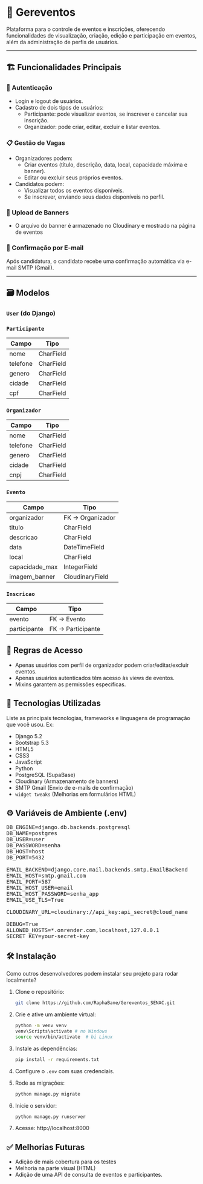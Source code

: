 # 📅 Gereventos
Plataforma para o controle de eventos e inscrições, oferecendo funcionalidades
de visualização, criação, edição e participação em eventos, além da administração de perfis de usuários.

<hr>

## 🏗️ Funcionalidades Principais

### 👤 Autenticação
* Login e logout de usuários.
* Cadastro de dois tipos de usuários:
  * Participante: pode visualizar eventos, se inscrever e cancelar sua inscrição.
  * Organizador: pode criar, editar, excluir e listar eventos.

### 📋 Gestão de Vagas
* Organizadores podem:
  * Criar eventos (título, descrição, data, local, capacidade máxima e banner).
  * Editar ou excluir seus próprios eventos.
* Candidatos podem:
  * Visualizar todos os eventos disponíveis.
  * Se inscrever, enviando seus dados disponíveis no perfil.

### 📎 Upload de Banners
* O arquivo do banner é armazenado no Cloudinary e mostrado na página de eventos

### 📧 Confirmação por E-mail
Após candidatura, o candidato recebe uma confirmação automática via e-mail SMTP (Gmail).

<hr>

## 🗃️ Modelos

### `User` (do Django)
### `Participante`
| Campo    | Tipo      | 
|----------|-----------|
| nome     | CharField | 
| telefone | CharField | 
| genero   | CharField |
| cidade   | CharField |
| cpf      | CharField |

### `Organizador`
| Campo    | Tipo      | 
|----------|-----------|
| nome     | CharField | 
| telefone | CharField | 
| genero   | CharField |
| cidade   | CharField |
| cnpj     | CharField |

### `Evento`
| Campo          | Tipo             | 
|----------------|------------------|
| organizador    | FK → Organizador | 
| titulo         | CharField        | 
| descricao      | CharField        |
| data           | DateTimeField    |
| local          | CharField        |
| capacidade_max | IntegerField     |
| imagem_banner  | CloudinaryField  |

### `Inscricao`
| Campo        | Tipo              | 
|--------------|-------------------|
| evento       | FK → Evento       | 
| participante | FK → Participante | 

## 🔐 Regras de Acesso
* Apenas usuários com perfil de organizador podem criar/editar/excluir eventos.
* Apenas usuários autenticados têm acesso às views de eventos.
* Mixins garantem as permissões específicas.

## 🚀 Tecnologias Utilizadas
Liste as principais tecnologias, frameworks e linguagens de programação que você usou.
Ex:
- Django 5.2
- Bootstrap 5.3
- HTML5
- CSS3
- JavaScript
- Python
- PostgreSQL (SupaBase)
- Cloudinary (Armazenamento de banners)
- SMTP Gmail (Envio de e-mails de confirmação)
- `widget tweaks` (Melhorias em formulários HTML)

## ⚙️ Variáveis de Ambiente (.env)

<pre>
DB_ENGINE=django.db.backends.postgresql
DB_NAME=postgres
DB_USER=user
DB_PASSWORD=senha
DB_HOST=host
DB_PORT=5432

EMAIL_BACKEND=django.core.mail.backends.smtp.EmailBackend
EMAIL_HOST=smtp.gmail.com
EMAIL_PORT=587
EMAIL_HOST_USER=email
EMAIL_HOST_PASSWORD=senha_app
EMAIL_USE_TLS=True

CLOUDINARY_URL=cloudinary://api_key:api_secret@cloud_name

DEBUG=True
ALLOWED_HOSTS=*.onrender.com,localhost,127.0.0.1
SECRET_KEY=your-secret-key
</pre>

## 🛠️ Instalação
Como outros desenvolvedores podem instalar seu projeto para rodar localmente?

1. Clone o repositório:
   ```bash
   git clone https://github.com/RaphaBane/Gereventos_SENAC.git
   
2. Crie e ative um ambiente virtual:

   ```bash
   python -m venv venv
   venv\Scripts\activate # no Windows 
   source venv/bin/activate  # bi Linux
   
3. Instale as dependências:
   ```bash
   pip install -r requirements.txt
   
4. Configure o `.env` com suas credenciais.
5. Rode as migrações:

   ```bash
   python manage.py migrate
   
6. Inicie o servidor:

   ```bash
   python manage.py runserver

7. Acesse: http://localhost:8000

## ✅ Melhorias Futuras
- Adição de mais cobertura para os testes
- Melhoria na parte visual (HTML)
- Adição de uma API de consulta de eventos e participantes.